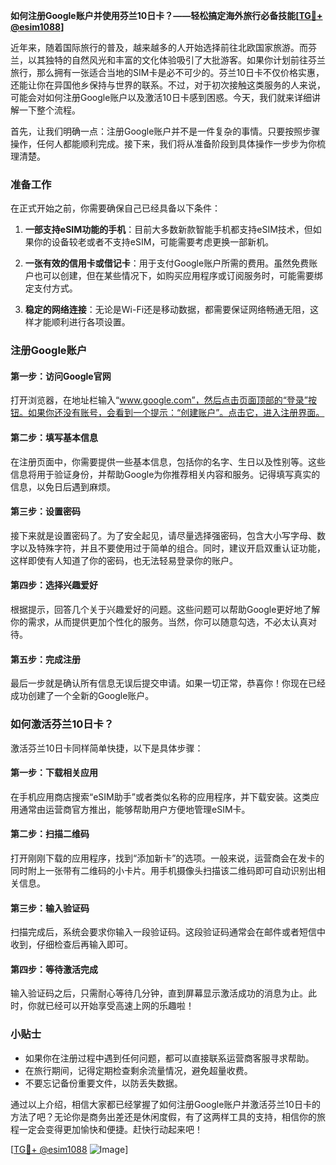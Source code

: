 **如何注册Google账户并使用芬兰10日卡？——轻松搞定海外旅行必备技能[[TG💪+ @esim1088](https://t.me/s/esim1088)]**

近年来，随着国际旅行的普及，越来越多的人开始选择前往北欧国家旅游。而芬兰，以其独特的自然风光和丰富的文化体验吸引了大批游客。如果你计划前往芬兰旅行，那么拥有一张适合当地的SIM卡是必不可少的。芬兰10日卡不仅价格实惠，还能让你在异国他乡保持与世界的联系。不过，对于初次接触这类服务的人来说，可能会对如何注册Google账户以及激活10日卡感到困惑。今天，我们就来详细讲解一下整个流程。

首先，让我们明确一点：注册Google账户并不是一件复杂的事情。只要按照步骤操作，任何人都能顺利完成。接下来，我们将从准备阶段到具体操作一步步为你梳理清楚。

### 准备工作

在正式开始之前，你需要确保自己已经具备以下条件：

1. **一部支持eSIM功能的手机**：目前大多数新款智能手机都支持eSIM技术，但如果你的设备较老或者不支持eSIM，可能需要考虑更换一部新机。
   
2. **一张有效的信用卡或借记卡**：用于支付Google账户所需的费用。虽然免费账户也可以创建，但在某些情况下，如购买应用程序或订阅服务时，可能需要绑定支付方式。

3. **稳定的网络连接**：无论是Wi-Fi还是移动数据，都需要保证网络畅通无阻，这样才能顺利进行各项设置。

### 注册Google账户

#### 第一步：访问Google官网
打开浏览器，在地址栏输入“www.google.com”，然后点击页面顶部的“登录”按钮。如果你还没有账号，会看到一个提示：“创建账户”。点击它，进入注册界面。

#### 第二步：填写基本信息
在注册页面中，你需要提供一些基本信息，包括你的名字、生日以及性别等。这些信息将用于验证身份，并帮助Google为你推荐相关内容和服务。记得填写真实的信息，以免日后遇到麻烦。

#### 第三步：设置密码
接下来就是设置密码了。为了安全起见，请尽量选择强密码，包含大小写字母、数字以及特殊字符，并且不要使用过于简单的组合。同时，建议开启双重认证功能，这样即使有人知道了你的密码，也无法轻易登录你的账户。

#### 第四步：选择兴趣爱好
根据提示，回答几个关于兴趣爱好的问题。这些问题可以帮助Google更好地了解你的需求，从而提供更加个性化的服务。当然，你可以随意勾选，不必太认真对待。

#### 第五步：完成注册
最后一步就是确认所有信息无误后提交申请。如果一切正常，恭喜你！你现在已经成功创建了一个全新的Google账户。

### 如何激活芬兰10日卡？

激活芬兰10日卡同样简单快捷，以下是具体步骤：

#### 第一步：下载相关应用
在手机应用商店搜索“eSIM助手”或者类似名称的应用程序，并下载安装。这类应用通常由运营商官方推出，能够帮助用户方便地管理eSIM卡。

#### 第二步：扫描二维码
打开刚刚下载的应用程序，找到“添加新卡”的选项。一般来说，运营商会在发卡的同时附上一张带有二维码的小卡片。用手机摄像头扫描该二维码即可自动识别出相关信息。

#### 第三步：输入验证码
扫描完成后，系统会要求你输入一段验证码。这段验证码通常会在邮件或者短信中收到，仔细检查后再输入即可。

#### 第四步：等待激活完成
输入验证码之后，只需耐心等待几分钟，直到屏幕显示激活成功的消息为止。此时，你就已经可以开始享受高速上网的乐趣啦！

### 小贴士

- 如果你在注册过程中遇到任何问题，都可以直接联系运营商客服寻求帮助。
- 在旅行期间，记得定期检查剩余流量情况，避免超量收费。
- 不要忘记备份重要文件，以防丢失数据。

通过以上介绍，相信大家都已经掌握了如何注册Google账户并激活芬兰10日卡的方法了吧？无论你是商务出差还是休闲度假，有了这两样工具的支持，相信你的旅程一定会变得更加愉快和便捷。赶快行动起来吧！

[[TG💪+ @esim1088](https://t.me/s/esim1088) ![Image](https://i.postimg.cc/4NQfJmqS/Snipaste-2025-05-13-00-14-12.png)]
